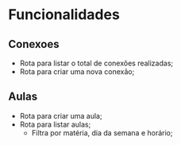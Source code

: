 # Funcionalidades

## Conexoes
- Rota para listar o total de conexões realizadas;
- Rota para criar uma nova conexão;

## Aulas
- Rota para criar uma aula;
- Rota para listar aulas;
    - Filtra por matéria, dia da semana e horário;

